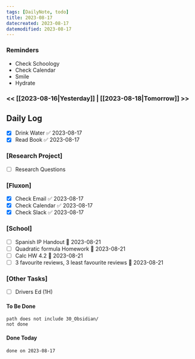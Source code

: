 ```yaml
---
tags: [DailyNote, todo]
title: 2023-08-17
datecreated: 2023-08-17
datemodified: 2023-08-17
---
```


### Reminders
- Check Schoology
- Check Calendar
- Smile
- Hydrate

### << [[2023-08-16|Yesterday]] | [[2023-08-18|Tomorrow]] >>

## Daily Log

- [x] Drink Water ✅ 2023-08-17
- [x] Read Book ✅ 2023-08-17

### [Research Project]

 - [ ] Research Questions

### [Fluxon]

- [x] Check Email ✅ 2023-08-17
- [x] Check Calendar ✅ 2023-08-17
- [x] Check Slack ✅ 2023-08-17

### [School]

- [ ] Spanish IP Handout 📅 2023-08-21 
- [ ] Quadratic formula Homework 📅 2023-08-21 
- [ ] Calc HW 4.2 📅 2023-08-21 
- [ ] 3 favourite reviews, 3 least favourite reviews 📅 2023-08-21 

### [Other Tasks]

- [ ] Drivers Ed (1H)

#### To Be Done

```tasks
path does not include 30_Obsidian/
not done
```

#### Done Today

```tasks
done on 2023-08-17
```